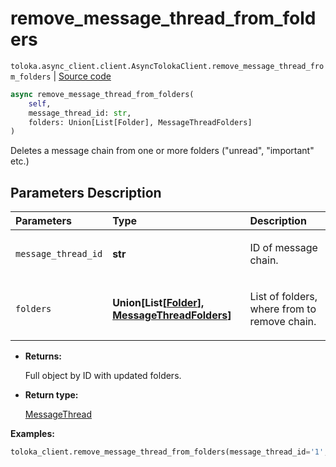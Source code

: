 # remove_message_thread_from_folders
`toloka.async_client.client.AsyncTolokaClient.remove_message_thread_from_folders` | [Source code](https://github.com/Toloka/toloka-kit/blob/v1.1.4/src/async_client/client.py#L0)

```python
async remove_message_thread_from_folders(
    self,
    message_thread_id: str,
    folders: Union[List[Folder], MessageThreadFolders]
)
```

Deletes a message chain from one or more folders ("unread", "important" etc.)

## Parameters Description

| Parameters | Type | Description |
| :----------| :----| :-----------|
`message_thread_id`|**str**|<p>ID of message chain.</p>
`folders`|**Union\[List\[[Folder](toloka.client.message_thread.Folder.md)\], [MessageThreadFolders](toloka.client.message_thread.MessageThreadFolders.md)\]**|<p>List of folders, where from to remove chain.</p>

* **Returns:**

  Full object by ID with updated folders.

* **Return type:**

  [MessageThread](toloka.client.message_thread.MessageThread.md)

**Examples:**


```python
toloka_client.remove_message_thread_from_folders(message_thread_id='1', folders=['IMPORTANT'])
```
